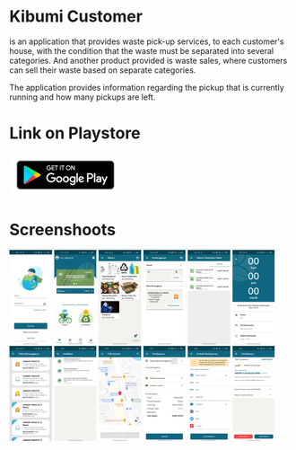 # Kibumi Customer
is an application that provides waste pick-up services, to each customer's house, with the condition that the waste must be separated into several categories. And another product provided is waste sales, where customers can sell their waste based on separate categories.

The application provides information regarding the pickup that is currently running and how many pickups are left.

# Link on Playstore
[<img alt="alt_text" width="200px" src="https://github.com/Lopniv/Kibumi-Customer/blob/main/Screenshoots/ic_playstore.png" />](https://play.google.com/store/apps/details?id=com.kibumi.android)

# Screenshoots
<img src="https://github.com/Lopniv/Kibumi-Customer/blob/main/Screenshoots/Screenshot 1.jpg" width="15%"></img>
<img src="https://github.com/Lopniv/Kibumi-Customer/blob/main/Screenshoots/Screenshot 2.jpg" width="15%"></img>
<img src="https://github.com/Lopniv/Kibumi-Customer/blob/main/Screenshoots/Screenshot 3.jpg" width="15%"></img>
<img src="https://github.com/Lopniv/Kibumi-Customer/blob/main/Screenshoots/Screenshot 4.jpg" width="15%"></img>
<img src="https://github.com/Lopniv/Kibumi-Customer/blob/main/Screenshoots/Screenshot 5.jpg" width="15%"></img>
<img src="https://github.com/Lopniv/Kibumi-Customer/blob/main/Screenshoots/Screenshot 6.jpg" width="15%"></img>
<img src="https://github.com/Lopniv/Kibumi-Customer/blob/main/Screenshoots/Screenshot 7.jpg" width="15%"></img>
<img src="https://github.com/Lopniv/Kibumi-Customer/blob/main/Screenshoots/Screenshot 8.jpg" width="15%"></img>
<img src="https://github.com/Lopniv/Kibumi-Customer/blob/main/Screenshoots/Screenshot 9.jpg" width="15%"></img>
<img src="https://github.com/Lopniv/Kibumi-Customer/blob/main/Screenshoots/Screenshot 10.jpg" width="15%"></img>
<img src="https://github.com/Lopniv/Kibumi-Customer/blob/main/Screenshoots/Screenshot 11.jpg" width="15%"></img>
<img src="https://github.com/Lopniv/Kibumi-Customer/blob/main/Screenshoots/Screenshot 12.jpg" width="15%"></img>
